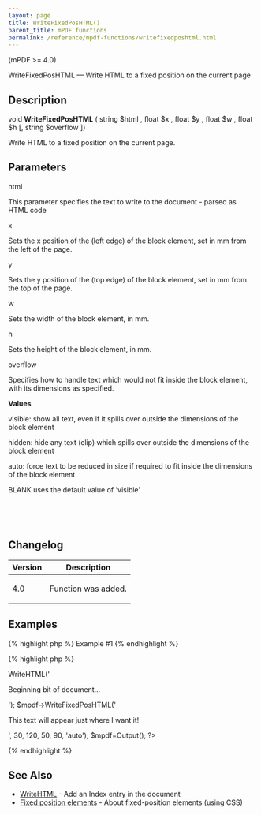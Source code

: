 ```yaml
---
layout: page
title: WriteFixedPosHTML()
parent_title: mPDF functions
permalink: /reference/mpdf-functions/writefixedposhtml.html
---
```


<div id="bpmbook" class="bpmbook" style="direction:ltr;">
<div class="topic_user_field">
<div id="U0">
<p>(mPDF &gt;= 4.0)</p>
<p>WriteFixedPosHTML — Write HTML to a fixed position on the current page</p>
<h2>Description</h2>

<div class="alert alert-info" role="alert">void <b>WriteFixedPosHTML</b> ( string <span class="parameter">$html</span> , float <span class="parameter">$x</span> , float <span class="parameter">$y</span> , float <span class="parameter">$w</span> , float <span class="parameter">$h</span> [, string <span class="parameter">$overflow</span> ])</div>
<p>Write HTML to a fixed position on the current page.</p>
<h2>Parameters</h2>
<p class="manual_param_dt"><span class="parameter">html</span></p>
<p class="manual_param_dd">This parameter specifies the text to write to the document - parsed as HTML code</p>
<p class="manual_param_dt"><span class="parameter">x</span></p>
<p class="manual_param_dd">Sets the <span class="parameter">x</span> position of the (left edge) of the block element, set in mm from the left of the page.<span class="smallblock">

</span></p>
<p class="manual_param_dt"><span class="parameter">y</span></p>
<p class="manual_param_dd">Sets the <span class="parameter">y</span> position of the (top edge) of the block element, set in mm from the top of the page.<span class="smallblock">

</span></p>
<p class="manual_param_dt"><span class="parameter">w</span></p>
<p class="manual_param_dd">Sets the width of the block element, in mm.<span class="smallblock">

</span></p>
<p class="manual_param_dt"><span class="parameter">h</span></p>
<p class="manual_param_dd">Sets the height of the block element, in mm.<span class="smallblock">

</span></p>
<p><span class="parameter">overflow</span></p>
<p class="manual_param_dd">Specifies how to handle text which would not fit inside the block element, with its dimensions as specified.

<span class="smallblock"></span></p>
<p class="manual_param_dd"><b>Values</b>

visible: show all text, even if it spills over outside the dimensions of the block element

hidden: hide any text (clip) which spills over outside the dimensions of the block element

auto: force text to be reduced in size if required to fit inside the dimensions of the block element

<span class="smallblock">BLANK</span> uses the default value of 'visible'</p>
<p>&nbsp;</p>
<p>&nbsp;</p>
<h2>Changelog</h2>
<table class="bpmTopic"> <thead>
<tr> <th>Version</th><th>Description</th> </tr>
</thead> <tbody>
<tr>
<td>4.0</td>
<td>
<p>Function was added.</p>
</td>
</tr>
</tbody> </table>
<h2>Examples</h2>

{% highlight php %}
Example #1
{% endhighlight %}

{% highlight php %}
<?php

<?php

$mpdf=new mPDF();

$mpdf->WriteHTML('<p>Beginning bit of document...</p>');

$mpdf->WriteFixedPosHTML('<p>This text will appear just where I want it!</p>', 30, 120, 50, 90, 'auto');

$mpdf=Output();

?>
{% endhighlight %}

<h2>See Also</h2>
<ul>
<li class="manual_boxlist"><a href="{{ "/reference/mpdf-functions/writehtml.html" | prepend: site.baseurl }}">WriteHTML</a> - Add an Index entry in the document </li>
<li class="manual_boxlist"><a href="{{ "/what-else-can-i-do/fixed-position-blocks.html" | prepend: site.baseurl }}">Fixed position elements</a> - About fixed-position elements (using CSS)

</li>
</ul>
</div>
</div>

